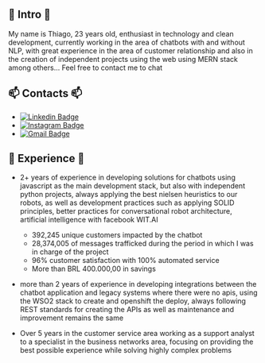 ## 🤖 Intro 🤖
My name is Thiago, 23 years old, enthusiast in technology and clean development, currently working in the area of chatbots with and without NLP, with great experience in the area of customer relationship and also in the creation of independent projects using the web using MERN stack among others...
Feel free to contact me to chat


## 📫 Contacts 📫
 - [![Linkedin Badge](https://img.shields.io/badge/-alrtas-blue?style=flat-square&logo=Linkedin&logoColor=white&link=https://www.linkedin.com/in/alrtas/)](https://www.linkedin.com/in/alrtas/)
 - [![Instagram Badge](https://img.shields.io/badge/-alrtas-e4405f?style=flat-square&logo=Instagram&logoColor=white&link=https://www.instagram.com/alrtas/)](https://www.instagram.com/alrtas/)
 - [![Gmail Badge](https://img.shields.io/badge/-alrrtas@gmail.com-d14836?style=flat-square&logo=Gmail&logoColor=white&link=mailto:alrrtas@gmail.com)](mailto:alrrtas@gmail.com)

## 🔭 Experience 🔭
 - 2+ years of experience in developing solutions for chatbots using javascript as the main development stack, but also with independent python projects, always applying the best nielsen heuristics to our robots, as well as development practices such as applying SOLID principles, better practices for conversational robot architecture, artificial intelligence with facebook WIT.AI
   - 392,245 unique customers impacted by the chatbot
   - 28,374,005 of messages trafficked during the period in which I was in charge of the project
   - 96% customer satisfaction with 100% automated service
   - More than BRL 400.000,00 in savings 

 - more than 2 years of experience in developing integrations between the chatbot application and legacy systems where there were no apis, using the WSO2 stack to create and openshift the deploy, always following REST standards for creating the APIs as well as maintenance and improvement remains the same

 - Over 5 years in the customer service area working as a support analyst to a specialist in the business networks area, focusing on providing the best possible experience while solving highly complex problems



<!--## 📈  Some cool metrics 📈 
![Metrics](https://metrics.lecoq.io/alrtas?template=classic&habits=1&languages=1&followup=1&lines=1&achievements=1&notable=1&people=1&languages.limit=8&languages.colors=github&languages.threshold=0%25&habits.from=200&habits.days=14&habits.facts=true&habits.charts=false&people.limit=28&people.size=28&people.types=followers%2C%20following&people.identicons=false&people.shuffle=false&achievements.threshold=C&achievements.secrets=true&achievements.limit=0&config.timezone=America%2FSao_Paulo)
